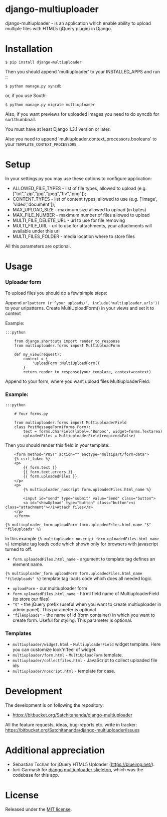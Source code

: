 django-multiuploader
====================

django-multiuploader - is an application which enable ability to upload multiple files with HTML5 (jQuery plugin) in Django.

Installation
============

    $ pip install django-multiuploader

Then you should append 'multiuploader' to your INSTALLED_APPS and run ::

    $ python manage.py syncdb

or, if you use South:

    $ python manage.py migrate multiuploader

Also, if you want previews for uploaded images you need to do syncdb for sorl.thumbnail.

You must have at least Django 1.3.1 version or later.

Also you need to append  'multiuploader.context_processors.booleans' to your ``TEMPLATE_CONTEXT_PROCESSORS``.

Setup
=====

In your settings.py you may use these options to configure application:

* ALLOWED_FILE_TYPES - list of file types, allowed to upload (e.g. ["txt","zip","jpg","jpeg","flv","png"]);
* CONTENT_TYPES - list of content types, allowed to use (e.g. ['image', 'video','document']);
* MAX_UPLOAD_SIZE - maximum size allowed to upload (in bytes)
* MAX_FILE_NUMBER - maximum number of files allowed to upload
* MULTI_FILE_DELETE_URL - url to use for file removing
* MULTI_FILE_URL - url to use for attachments, your attachments will available under this url
* MULTI_FILES_FOLDER - media location where to store files

All this parameters are optional.

Usage
=====

### Uploader form

To upload files you should do a few simple steps:

Append ``urlpattern (r'^your_uploads/', include('multiuploader.urls'))`` to your urlpatterns.
Create MultiUploadForm() in your views and set it to context

Example:

    :::python

        from django.shortcuts import render_to_response
        from multiuploader.forms import MultiUploadForm
        
        def my_view(request):
            context = {
                'uploadForm':MultiUploadForm()
            }
            return render_to_response(your_template, context=context)

Append to your form, where you want upload files MultiuploaderField:

### Example:

    :::python

        # Your forms.py
        
        from multiuploader.forms import MultiuploaderField
        class PostMessageForm(forms.Form):
            text = forms.CharField(label=u'Вопрос', widget=forms.Textarea)
            uploadedFiles = MultiuploaderField(required=False)

Then you should render this field in your template::
    
        <form method="POST" action="" enctype="multipart/form-data">
	    {% csrf_token %}
	    <p>
		    {{ form.text }}
		    {{ form.text.errors }}
		    {{ form.uploadedFiles }}
	    </p>
	    <p>
		    {% multiuploader_noscript form.uploadedFiles.html_name %}
		
		    <input id="send" type="submit" value="Send" class="button">
		    <a id="showUpload" type="button" class="button"><i class="attachment"></i>Attach files</a> 
	    </p>
        </form>
    
    {% multiuploader_form uploadForm form.uploadedFiles.html_name "$" "fileUploads" %}


In this example ``{% multiuploader_noscript form.uploadedFiles.html_name %}`` template tag loads code which shown only for browsers with javascript turned to off.

* ``form.uploadedFiles.html_name`` - argument to template tag defines an element name.

``{% multiuploader_form uploadForm form.uploadedFiles.html_name "fileUploads" %}`` template tag loads code which does all needed logic.
    
* ``uploadForm`` - our multiuploader form
* ``form.uploadedFiles.html_name`` - htrml field name of MultiuploaderField (to store our files)
* ``"$"`` - the jQuery prefix (useful when you want to create multiuploader in admin panel). This parameter is optional
* ``"fileUploads"`` - the name of id (form container) in which you want to create form. Useful for styling.  This parameter is optional.


### Templates

* ``multiuploader/widget.html`` - ``MultiuploaderField`` widget template. Here you can customize look'n'feel of widget.
* ``multiuploader/form.html`` - ``MultiUploadForm`` template.
* ``multiuploader/collectfiles.html`` - JavaScript to collect uploaded file ids
* ``multiuploader/noscript.html`` - template for <noscript> case.

Development
===========

The development is on following the repository:

* https://bitbucket.org/Satchitananda/django-multiuploader


All the feature requests, ideas, bug-reports etc. write in tracker: https://bitbucket.org/Satchitananda/django-multiuploader/issues

Additional appreciation
=======================

* Sebastian Tschan for jQuery HTML5 Uploader (https://blueimp.net/).
* Iurii Garmash for [django multiuploader skeleton](https://github.com/garmoncheg/django_multiuploader),  which was the codebase for this app.


License
=======

Released under the [MIT license](http://www.opensource.org/licenses/MIT).
